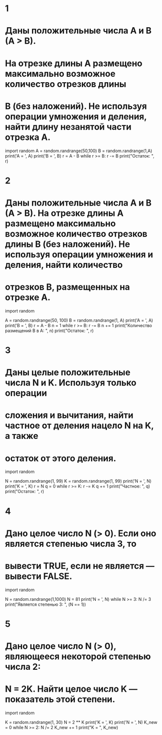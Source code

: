 # 1

# Даны положительные числа A и B (A > B).
# На отрезке длины A размещено максимально возможное количество отрезков длины
# B (без наложений). Не используя операции умножения и деления, найти длину незанятой части отрезка A.

import random
A = random.randrange(50,100)
B = random.randrange(1,A)
print('A = ', A)
print('B = ', B)
r = A - B
while r >= B:
    r -= B
print("Остаток: ", r)

# 2

# Даны положительные числа A и B (A > B). На отрезке длины A размещено максимально возможное количество отрезков длины B (без наложений). Не используя операции умножения и деления, найти количество
# отрезков B, размещенных на отрезке A.

import random

A = random.randrange(50, 100)
B = random.randrange(1, A)
print('A = ', A)
print('B = ', B)
r = A - B
n = 1
while r >= B:
    r -= B
    n += 1
print("Количество размещений B в A: ", n)
print("Остаток: ", r)


# 3

# Даны целые положительные числа N и K. Используя только операции
# сложения и вычитания, найти частное от деления нацело N на K, а также
# остаток от этого деления.

import random

N = random.randrange(1, 99)
K = random.randrange(1, 99)
print('N = ', N)
print('K = ', K)
r = N
q = 0
while r >= K:
    r -= K
    q += 1
print("Частное: ", q)
print("Остаток: ", r)


# 4

# Дано целое число N (> 0). Если оно является степенью числа 3, то
# вывести TRUE, если не является — вывести FALSE.

import random

N = random.randrange(1,1000)
N = 81
print('N = ', N)
while N >= 3:
    N /= 3
print("Является степенью 3: ", (N == 1))


# 5

# Дано целое число N (> 0), являющееся некоторой степенью числа 2:
# N = 2K. Найти целое число K — показатель этой степени.

import random

K = random.randrange(1, 30)
N = 2 ** K
print('K = ', K)
print('N = ', N)
K_new = 0
while N >= 2:
    N /= 2
    K_new += 1
print("K = ", K_new)
